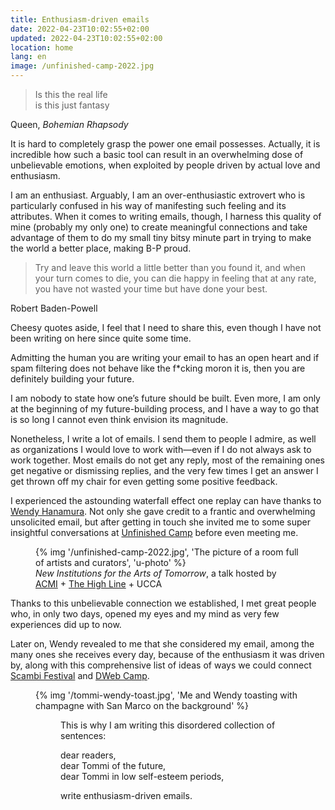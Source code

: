 ```yaml
---
title: Enthusiasm-driven emails
date: 2022-04-23T10:02:55+02:00
updated: 2022-04-23T10:02:55+02:00
location: home
lang: en
image: /unfinished-camp-2022.jpg
---
```

> Is this the real life  
> is this just fantasy

<p class='cite'>Queen, <cite>Bohemian Rhapsody</cite></p>

It is hard to completely grasp the power one email possesses. Actually, it is incredible how such a basic tool can result in an overwhelming dose of unbelievable emotions, when exploited by people driven by actual love and enthusiasm.

I am an enthusiast. Arguably, I am an over-enthusiastic extrovert who is particularly confused in his way of manifesting such feeling and its attributes. When it comes to writing emails, though, I harness this quality of mine (probably my only one) to create meaningful connections and take advantage of them to do my small tiny bitsy minute part in trying to make the world a better place, making B-P proud.

> Try and leave this world a little better than you found it, and when your turn comes to die, you can die happy in feeling that at any rate, you have not wasted your time but have done your best.

<p class='cite'>Robert Baden-Powell</p>

Cheesy quotes aside, I feel that I need to share this, even though I have not been writing on here since quite some time.

Admitting the human you are writing your email to has an open heart and if spam filtering does not behave like the f\*cking moron it is, then you are definitely building your future.

I am nobody to state how one’s future should be built. Even more, I am only at the beginning of my future-building process, and I have a way to go that is so long I cannot even think envision its magnitude.

Nonetheless, I write a lot of emails. I send them to people I admire, as well as organizations I would love to work with—even if I do not always ask to work together. Most emails do not get any reply, most of the remaining ones get negative or dismissing replies, and the very few times I get an answer I get thrown off my chair for even getting some positive feedback.

I experienced the astounding waterfall effect one replay can have thanks to [Wendy Hanamura](https://www.linkedin.com/in/wendyhanamura 'Wendy Hanamura on LinkedIn'). Not only she gave credit to a frantic and overwhelming unsolicited email, but after getting in touch she invited me to some super insightful conversations at [Unfinished Camp](https://unfinished.com/camp/ 'Unfinished Camp: Venice') before even meeting me.

<figure>
	{% img '/unfinished-camp-2022.jpg', 'The picture of a room full of artists and curators', 'u-photo' %}
	<figcaption><cite>New Institutions for the Arts of Tomorrow</cite>, a talk hosted by <a href='https://www.acmi.net.au/' target='_blank' title='Australian Center for the Moving Image'>ACMI</a> + <a href='https://thehighline.org' target='_blank' title='The High Line official website'>The High Line</a> + UCCA</figcaption>
</figure>

Thanks to this unbelievable connection we established, I met great people who, in only two days, opened my eyes and my mind as very few experiences did up to now.

Later on, Wendy revealed to me that she considered my email, among the many ones she receives every day, because of the enthusiasm it was driven by, along with this comprehensive list of ideas of ways we could connect [Scambi Festival](https://scambi.org 'Scambi Festival') and [DWeb Camp](https://dwebcamp.org 'DWeb Camp').


<figure>
	{% img '/tommi-wendy-toast.jpg', 'Me and Wendy toasting with champagne with San Marco on the background' %}
<figure>

This is why I am writing this disordered collection of sentences:

dear readers,  
dear Tommi of the future,  
dear Tommi in low self-esteem periods,

write enthusiasm-driven emails.
